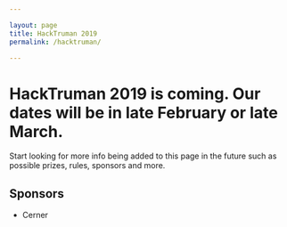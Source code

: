 ```yaml
---

layout: page
title: HackTruman 2019
permalink: /hacktruman/

---
```


# HackTruman 2019 is coming. Our dates will be in late February or late March.

Start looking for more info being added to this page in the future such as possible prizes, rules, sponsors and more.  

## Sponsors

- Cerner